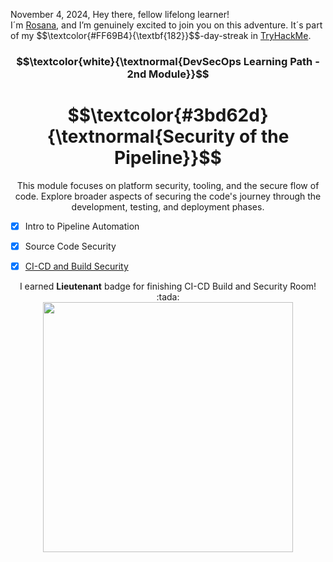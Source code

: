 <p align="left">November 4, 2024, Hey there, fellow lifelong learner!<br>
I´m <a href="https://www.linkedin.com/in/rosanafssantos/">Rosana</a>, and I’m genuinely excited to join you on this adventure. It´s part of my $$\textcolor{#FF69B4}{\textbf{182}}$$-day-streak in  <a href="https://tryhackme.com/r/p/Rosana">TryHackMe</a>.</p>

<h3 align="center"> $$\textcolor{white}{\textnormal{DevSecOps Learning Path - 2nd Module}}$$ </h3>
<h1 align="center"> $$\textcolor{#3bd62d}{\textnormal{Security of the Pipeline}}$$ </h1>

<p align="center">This module focuses on platform security, tooling, and the secure flow of code. Explore broader aspects of securing the code's journey through the development, testing, and deployment phases.</p>

- [x] Intro to Pipeline Automation
- [x] Source Code Security
- [x] <a href="https://github.com/RosanaFSS/TryHackMe/blob/DevSecOps/2.3.%20CI-CD%20and%20Build%20Security.md">CI-CD and Build Security</a>


<p align="center">I earned <strong>Lieutenant</strong> badge for finishing CI-CD Build and Security Room! :tada: <br>
                 <img width="400x" src="https://github.com/user-attachments/assets/485f3b2a-3dc4-4874-bd16-003f933a6362"></p>
